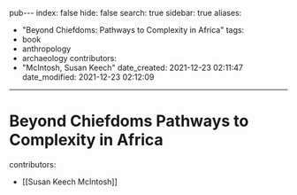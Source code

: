 pub---
index: false
hide: false
search: true
sidebar: true
aliases:
- "Beyond Chiefdoms: Pathways to Complexity in Africa"
tags:
- book
- anthropology
- archaeology
contributors:
- "McIntosh, Susan Keech"
date_created: 2021-12-23 02:11:47
date_modified: 2021-12-23 02:12:09
---

# Beyond Chiefdoms Pathways to Complexity in Africa

contributors:
- [[Susan Keech McIntosh]]

<!-- ![](public/Susan%20Keech%20McIntosh%20-%20Beyond%20Chiefdoms_%20Pathways%20to%20Complexity%20in%20Africa%20(New%20Directions%20in%20Archaeology)%20(2005).pdf) --> 